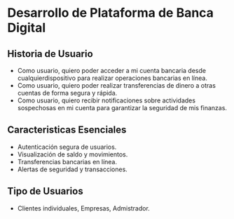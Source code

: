 # Desarrollo de Plataforma de Banca Digital

## Historia de Usuario
- Como usuario, quiero poder acceder a mi cuenta bancaria desde cualquierdispositivo para realizar operaciones bancarias en línea.
- Como usuario, quiero poder realizar transferencias de dinero a otras cuentas
de forma segura y rápida.
- Como usuario, quiero recibir notificaciones sobre actividades sospechosas en
mi cuenta para garantizar la seguridad de mis finanzas.

## Caracteristicas Esenciales
- Autenticación segura de usuarios.
- Visualización de saldo y movimientos.
- Transferencias bancarias en línea.
- Alertas de seguridad y transacciones.

 ## Tipo de Usuarios
 - Clientes individuales, Empresas, Admistrador.



